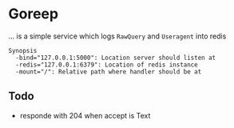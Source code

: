 Goreep
======
... is a simple service which logs `RawQuery` and `Useragent` into redis
```
Synopsis
  -bind="127.0.0.1:5000": Location server should listen at
  -redis="127.0.0.1:6379": Location of redis instance
  -mount="/": Relative path where handler should be at
```
## Todo
  * responde with 204 when accept is Text